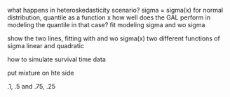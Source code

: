 what happens in heteroskedasticity scenario?
sigma = sigma(x)
for normal distribution, quantile as a function x
how well does the GAL perform in modeling the quantile in that case?
fit modeling sigma and wo sigma

show the two lines, fitting with and wo sigma(x)
two different functions of sigma
linear and quadratic

how to simulate survival time data

put mixture on hte side

.1, .5 and .75, .25
